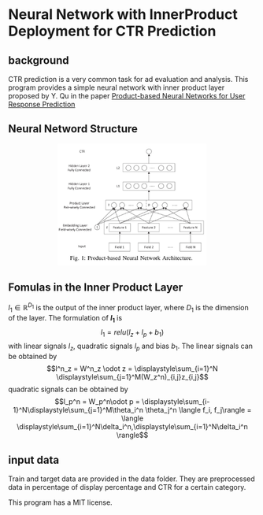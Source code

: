 # Neural Network with InnerProduct Deployment for CTR Prediction

## background 

CTR prediction is a very common task for ad evaluation and analysis.
This program provides a simple neural network with inner product layer proposed by Y. Qu in the paper [Product-based Neural Networks for User Response Prediction](https://arxiv.org/pdf/1611.00144)

## Neural Netword Structure
<p align="center">
<img src=".\images\NN_Structure.jpg" style="width:60%; border:0;">
</p>

## Fomulas in the Inner Product Layer
$l_1 \in \mathbb R^{D_1}$ is the output of the inner product layer, where $D_1$ is the dimension of the layer. The formulation of **$l_1$** is $$l_1 = relu(l_z + l_p + b_1)$$
with linear signals $l_z$, quadratic signals $l_p$ and bias $b_1$.
The linear signals can be obtained by $$l^n_z = W^n_z \odot z = \displaystyle\sum_{i=1}^N \displaystyle\sum_{j=1}^M(W_z^n)_{i,j}z_{i,j}$$
quadratic signals can be obtained by $$l_p^n = W_p^n\odot p = \displaystyle\sum_{i-1}^N\displaystyle\sum_{j=1}^M\theta_i^n \theta_j^n \langle f_i, f_j\rangle = \langle \displaystyle\sum_{i=1}^N\delta_i^n,\displaystyle\sum_{i=1}^N\delta_i^n \rangle$$

## input data

Train and target data are provided in the data folder.
They are preprocessed data in percentage of display percentage and CTR for a certain category.

This program has a MIT license.
